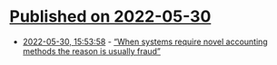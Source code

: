# [Published on 2022-05-30](index.md)

* [2022-05-30, 15:53:58](https://news.ycombinator.com/item?id=31560307) - [“When systems require novel accounting methods the reason is usually fraud”](https://twitter.com/br4s1d4s/status/1531135288428199936)
